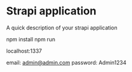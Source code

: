 # Strapi application

A quick description of your strapi application

npm install 
npm run 

localhost:1337

email: admin@admin.com 
password: Admin1234 
